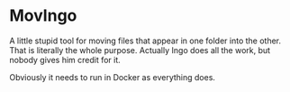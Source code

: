 # MovIngo

A little stupid tool for moving files that appear in one folder into the other.
That is literally the whole purpose.
Actually Ingo does all the work, but nobody gives him credit for it.

Obviously it needs to run in Docker as everything does.

